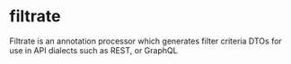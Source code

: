 # filtrate
Filtrate is an annotation processor which generates filter criteria DTOs for use in API dialects such as REST, or GraphQL
